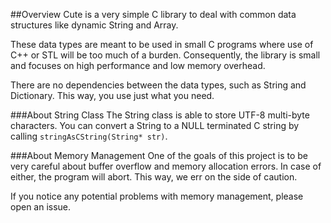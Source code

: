 ##Overview
Cute is a very simple C library to deal with common data structures like dynamic String and Array.

These data types are meant to be used in small C programs where use of C++
or STL will be too much of a burden. Consequently, the library is small
and focuses on high performance and low memory overhead.

There are no dependencies between the data types, such as String and Dictionary. This way,
you use just what you need.

###About String Class
The String class is able to store UTF-8 multi-byte characters. You can convert a String to a NULL
terminated C string by calling `stringAsCString(String* str)`.

###About Memory Management
One of the goals of this project is to be very careful about buffer overflow and 
memory allocation errors. In case of either, the program will abort. This way, we err
on the side of caution.

If you notice any potential problems with memory management, please open an issue.
